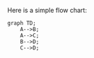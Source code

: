 

Here is a simple flow chart:

```mermaid
graph TD;
    A-->B;
    A-->C;
    B-->D;
    C-->D;
```
